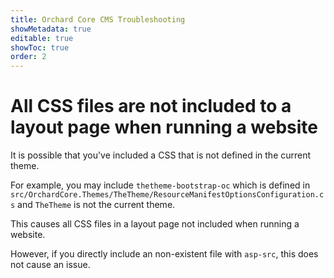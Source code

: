 ```yaml
---
title: Orchard Core CMS Troubleshooting
showMetadata: true
editable: true
showToc: true
order: 2
---
```


# All CSS files are not included to a layout page when running a website
It is possible that you've included a CSS that is not defined in the current theme.

For example, you may include `thetheme-bootstrap-oc` which is defined in `src/OrchardCore.Themes/TheTheme/ResourceManifestOptionsConfiguration.cs`
and `TheTheme` is not the current theme.

This causes all CSS files in a layout page not included when running a website.

However, if you directly include an non-existent file with `asp-src`, this does not cause an issue.

